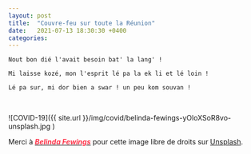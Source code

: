 ```yaml
---
layout: post
title:  "Couvre-feu sur toute la Réunion"
date:   2021-07-13 18:30:30 +0400
categories: 
---
```

<!---

You’ll find this post in your `_posts` directory. Go ahead and edit it and re-build the site to see your changes. You can rebuild the site in many different ways, but the most common way is to run `jekyll serve`, which launches a web server and auto-regenerates your site when a file is updated.

Jekyll requires blog post files to be named according to the following format:

`YEAR-MONTH-DAY-title.MARKUP`

Where `YEAR` is a four-digit number, `MONTH` and `DAY` are both two-digit numbers, and `MARKUP` is the file extension representing the format used in the file. After that, include the necessary front matter. Take a look at the source for this post to get an idea about how it works.

Jekyll also offers powerful support for code snippets:

{% highlight ruby %}
def print_hi(name)
  puts "Hi, #{name}"
end
print_hi('Tom')
#=> prints 'Hi, Tom' to STDOUT.
{% endhighlight %}

Check out the [Jekyll docs][jekyll-docs] for more info on how to get the most out of Jekyll. File all bugs/feature requests at [Jekyll’s GitHub repo][jekyll-gh]. If you have questions, you can ask them on [Jekyll Talk][jekyll-talk].

[jekyll-docs]: https://jekyllrb.com/docs/home
[jekyll-gh]:   https://github.com/jekyll/jekyll
[jekyll-talk]: https://talk.jekyllrb.com/

--->


`Nout bon dié l'avait besoin bat' la lang' !`

`Mi laisse kozé, mon l'esprit lé pa la ek li et lé loin !`

`Lé pa sur, mi dor bien a swar ! un peu kom souvan !`

<br>

![COVID-19]({{ site.url }}/img/covid/belinda-fewings-yOloXSoR8vo-unsplash.jpg )

Merci à <a href="https://unsplash.com/@bel2000a?utm_source=unsplash&utm_medium=referral&utm_content=creditCopyText" target="_blank"><span style="color:  #ff3349">***Belinda Fewings***</span></a>  pour cette image libre de droits sur <a href="https://unsplash.com/s/photos/vaccine-pfizer?utm_source=unsplash&utm_medium=referral&utm_content=creditCopyText" target="_blank">Unsplash</a>.
  